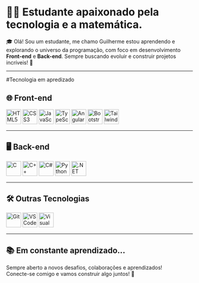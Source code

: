 # 👨‍💻 Estudante apaixonado pela tecnologia e a matemática.

🎓 Olá! Sou um estudante, me chamo Guilherme estou aprendendo e explorando o universo da programação, com foco em desenvolvimento **Front-end** e **Back-end**. Sempre buscando evoluir e construir projetos incríveis! 🚀

---

#Tecnologia em apredizado

## 🌐 Front-end

<div align="left">
  <img src="https://cdn.jsdelivr.net/gh/devicons/devicon/icons/html5/html5-original.svg" width="40" alt="HTML5"/>
  <img src="https://cdn.jsdelivr.net/gh/devicons/devicon/icons/css3/css3-original.svg" width="40" alt="CSS3"/>
  <img src="https://cdn.jsdelivr.net/gh/devicons/devicon/icons/javascript/javascript-original.svg" width="40" alt="JavaScript"/>
  <img src="https://cdn.jsdelivr.net/gh/devicons/devicon/icons/typescript/typescript-original.svg" width="40" alt="TypeScript"/>
  <img src="https://cdn.jsdelivr.net/gh/devicons/devicon/icons/angularjs/angularjs-original.svg" width="40" alt="Angular"/>
  <img src="https://cdn.jsdelivr.net/gh/devicons/devicon/icons/bootstrap/bootstrap-original.svg" width="40" alt="Bootstrap"/>
  <img src="https://www.svgrepo.com/show/374118/tailwind.svg" width="40" alt="Tailwind CSS"/>
</div>

---

## 🖥️ Back-end

<div align="left">
  <img src="https://cdn.jsdelivr.net/gh/devicons/devicon/icons/c/c-original.svg" width="40" alt="C"/>
  <img src="https://cdn.jsdelivr.net/gh/devicons/devicon/icons/cplusplus/cplusplus-original.svg" width="40" alt="C++"/>
  <img src="https://cdn.jsdelivr.net/gh/devicons/devicon/icons/csharp/csharp-original.svg" width="40" alt="C#"/>
  <img src="https://cdn.jsdelivr.net/gh/devicons/devicon/icons/python/python-original.svg" width="40" alt="Python"/>
  <img src="https://cdn.jsdelivr.net/gh/devicons/devicon/icons/dot-net/dot-net-original.svg" width="40" alt=".NET"/>
</div>

---

## 🛠️ Outras Tecnologias

<div align="left">
  <img src="https://cdn.jsdelivr.net/gh/devicons/devicon/icons/git/git-original.svg" width="40" alt="Git"/>
  <img src="https://cdn.jsdelivr.net/gh/devicons/devicon/icons/vscode/vscode-original.svg" width="40" alt="VS Code"/>
  <img src="https://visualstudio.microsoft.com/wp-content/uploads/2021/10/Product-Icon.svg" width="40" alt="Visual Studio"/>
</div>

---

## 📚 Em constante aprendizado...

Sempre aberto a novos desafios, colaborações e aprendizados!  
Conecte-se comigo e vamos construir algo juntos! 🤝

